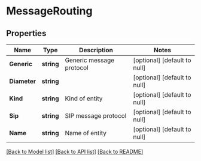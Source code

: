 # MessageRouting

## Properties
Name | Type | Description | Notes
------------ | ------------- | ------------- | -------------
**Generic** | **string** | Generic message protocol | [optional] [default to null]
**Diameter** | **string** |  | [optional] [default to null]
**Kind** | **string** | Kind of entity | [optional] [default to null]
**Sip** | **string** | SIP message protocol | [optional] [default to null]
**Name** | **string** | Name of entity | [optional] [default to null]

[[Back to Model list]](../README.md#documentation-for-models) [[Back to API list]](../README.md#documentation-for-api-endpoints) [[Back to README]](../README.md)


